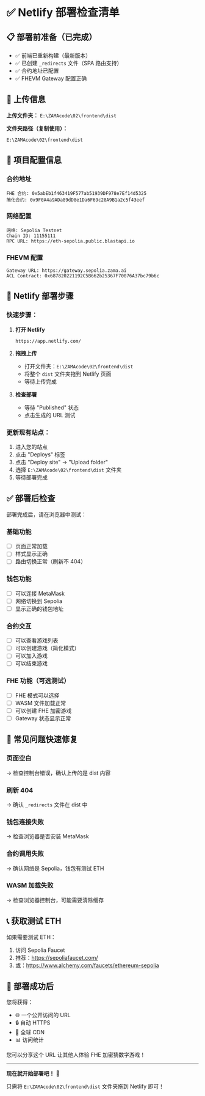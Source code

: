 # ✅ Netlify 部署检查清单

## 📋 部署前准备（已完成）

- ✅ 前端已重新构建（最新版本）
- ✅ 已创建 `_redirects` 文件（SPA 路由支持）
- ✅ 合约地址已配置
- ✅ FHEVM Gateway 配置正确

## 📂 上传信息

**上传文件夹：** `E:\ZAMAcode\02\frontend\dist`

**文件夹路径（复制使用）：**
```
E:\ZAMAcode\02\frontend\dist
```

## 🔧 项目配置信息

### 合约地址
```
FHE 合约: 0x5abEb1f463419F577ab51939DF978e7Ef14d5325
简化合约: 0x9F0A4a9ADa89dD8e1Da6F69c28A9B1a2c5f43eef
```

### 网络配置
```
网络: Sepolia Testnet
Chain ID: 11155111
RPC URL: https://eth-sepolia.public.blastapi.io
```

### FHEVM 配置
```
Gateway URL: https://gateway.sepolia.zama.ai
ACL Contract: 0x687820221192C5B662b25367F70076A37bc79b6c
```

## 🚀 Netlify 部署步骤

### 快速步骤：

1. **打开 Netlify**
   ```
   https://app.netlify.com/
   ```

2. **拖拽上传**
   - 打开文件夹：`E:\ZAMAcode\02\frontend\dist`
   - 将整个 `dist` 文件夹拖到 Netlify 页面
   - 等待上传完成

3. **检查部署**
   - 等待 "Published" 状态
   - 点击生成的 URL 测试

### 更新现有站点：

1. 进入您的站点
2. 点击 "Deploys" 标签
3. 点击 "Deploy site" → "Upload folder"
4. 选择 `E:\ZAMAcode\02\frontend\dist` 文件夹
5. 等待部署完成

## ✅ 部署后检查

部署完成后，请在浏览器中测试：

### 基础功能
- [ ] 页面正常加载
- [ ] 样式显示正确
- [ ] 路由切换正常（刷新不 404）

### 钱包功能
- [ ] 可以连接 MetaMask
- [ ] 网络切换到 Sepolia
- [ ] 显示正确的钱包地址

### 合约交互
- [ ] 可以查看游戏列表
- [ ] 可以创建游戏（简化模式）
- [ ] 可以加入游戏
- [ ] 可以结束游戏

### FHE 功能（可选测试）
- [ ] FHE 模式可以选择
- [ ] WASM 文件加载正常
- [ ] 可以创建 FHE 加密游戏
- [ ] Gateway 状态显示正常

## 🐛 常见问题快速修复

### 页面空白
→ 检查控制台错误，确认上传的是 dist 内容

### 刷新 404
→ 确认 `_redirects` 文件在 dist 中

### 钱包连接失败
→ 检查浏览器是否安装 MetaMask

### 合约调用失败
→ 确认网络是 Sepolia，钱包有测试 ETH

### WASM 加载失败
→ 检查浏览器控制台，可能需要清除缓存

## 📞 获取测试 ETH

如果需要测试 ETH：
1. 访问 Sepolia Faucet
2. 推荐：https://sepoliafaucet.com/
3. 或：https://www.alchemy.com/faucets/ethereum-sepolia

## 🎉 部署成功后

您将获得：
- 🌐 一个公开访问的 URL
- 🔒 自动 HTTPS
- 🚀 全球 CDN
- 📊 访问统计

您可以分享这个 URL 让其他人体验 FHE 加密猜数字游戏！

---

**现在就开始部署吧！** 🚀

只需将 `E:\ZAMAcode\02\frontend\dist` 文件夹拖到 Netlify 即可！

